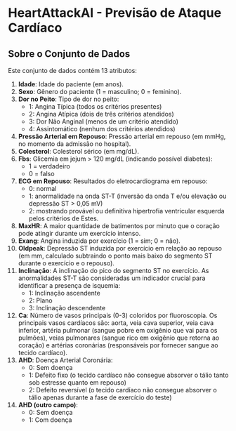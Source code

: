 # HeartAttackAI - Previsão de Ataque Cardíaco

## Sobre o Conjunto de Dados

Este conjunto de dados contém 13 atributos:

1. **Idade**: Idade do paciente (em anos).
2. **Sexo**: Gênero do paciente (1 = masculino; 0 = feminino).
3. **Dor no Peito**: Tipo de dor no peito:
   - 1: Angina Típica (todos os critérios presentes)
   - 2: Angina Atípica (dois de três critérios atendidos)
   - 3: Dor Não Anginal (menos de um critério atendido)
   - 4: Assintomático (nenhum dos critérios atendidos)
4. **Pressão Arterial em Repouso**: Pressão arterial em repouso (em mmHg, no momento da admissão no hospital).
5. **Colesterol**: Colesterol sérico (em mg/dL).
6. **Fbs**: Glicemia em jejum > 120 mg/dL (indicando possível diabetes):
   - 1 = verdadeiro
   - 0 = falso
7. **ECG em Repouso**: Resultados do eletrocardiograma em repouso:
   - 0: normal
   - 1: anormalidade na onda ST-T (inversão da onda T e/ou elevação ou depressão ST > 0,05 mV)
   - 2: mostrando provável ou definitiva hipertrofia ventricular esquerda pelos critérios de Estes.
8. **MaxHR**: A maior quantidade de batimentos por minuto que o coração pode atingir durante um exercício intenso.
9. **Exang**: Angina induzida por exercício (1 = sim; 0 = não).
10. **Oldpeak**: Depressão ST induzida por exercício em relação ao repouso (em mm, calculado subtraindo o ponto mais baixo do segmento ST durante o exercício e o repouso).
11. **Inclinação**: A inclinação do pico do segmento ST no exercício. As anormalidades ST-T são consideradas um indicador crucial para identificar a presença de isquemia:
    - 1: Inclinação ascendente
    - 2: Plano
    - 3: Inclinação descendente
12. **Ca**: Número de vasos principais (0-3) coloridos por fluoroscopia. Os principais vasos cardíacos são: aorta, veia cava superior, veia cava inferior, artéria pulmonar (sangue pobre em oxigênio que vai para os pulmões), veias pulmonares (sangue rico em oxigênio que retorna ao coração) e artérias coronárias (responsáveis por fornecer sangue ao tecido cardíaco).
13. **AHD**: Doença Arterial Coronária:
    - 0: Sem doença
    - 1: Defeito fixo (o tecido cardíaco não consegue absorver o tálio tanto sob estresse quanto em repouso)
    - 2: Defeito reversível (o tecido cardíaco não consegue absorver o tálio apenas durante a fase de exercício do teste)
14. **AHD (outro campo)**: 
    - 0: Sem doença
    - 1: Com doença

